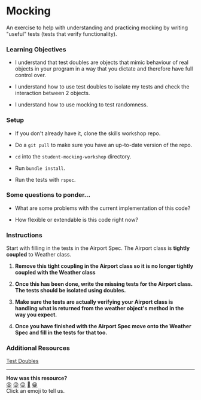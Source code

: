 # Mocking

An exercise to help with understanding and practicing mocking by writing "useful" tests (tests that verify functionality).

### Learning Objectives

* I understand that test doubles are objects that mimic behaviour of real objects in your program in a way that you dictate and therefore have full control over.

* I understand how to use test doubles to isolate my tests and check the interaction between 2 objects.

* I understand how to use mocking to test randomness.

### Setup

* If you don't already have it, clone the skills workshop repo.

* Do a `git pull` to make sure you have an up-to-date version of the repo.

* `cd` into the `student-mocking-workshop` directory.

* Run `bundle install`.

* Run the tests with `rspec`.


### Some questions to ponder...

* What are some problems with the current implementation of this code?

* How flexible or extendable is this code right now?


### Instructions

Start with filling in the tests in the Airport Spec. The Airport class is **tightly coupled** to Weather class.

1. **Remove this tight coupling in the Airport class so it is no longer tightly coupled with the Weather class**

2. **Once this has been done, write the missing tests for the Airport class. The tests should be isolated using doubles.**

3. **Make sure the tests are actually verifying your Airport class is handling what is returned from the weather object's method in the way you expect.**

4. **Once you have finished with the Airport Spec move onto the Weather Spec and fill in the tests for that too.**


### Additional Resources

[Test Doubles](https://martinfowler.com/bliki/TestDouble.html)

<!-- BEGIN GENERATED SECTION DO NOT EDIT -->

---

**How was this resource?**  
[😫](https://airtable.com/shrUJ3t7KLMqVRFKR?prefill_Repository=skills-workshops&prefill_File=student-mocking-workshop/README.md&prefill_Sentiment=😫) [😕](https://airtable.com/shrUJ3t7KLMqVRFKR?prefill_Repository=skills-workshops&prefill_File=student-mocking-workshop/README.md&prefill_Sentiment=😕) [😐](https://airtable.com/shrUJ3t7KLMqVRFKR?prefill_Repository=skills-workshops&prefill_File=student-mocking-workshop/README.md&prefill_Sentiment=😐) [🙂](https://airtable.com/shrUJ3t7KLMqVRFKR?prefill_Repository=skills-workshops&prefill_File=student-mocking-workshop/README.md&prefill_Sentiment=🙂) [😀](https://airtable.com/shrUJ3t7KLMqVRFKR?prefill_Repository=skills-workshops&prefill_File=student-mocking-workshop/README.md&prefill_Sentiment=😀)  
Click an emoji to tell us.

<!-- END GENERATED SECTION DO NOT EDIT -->

